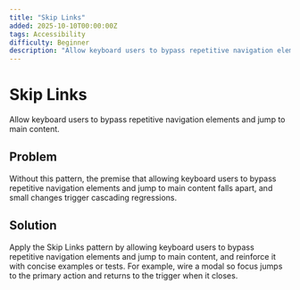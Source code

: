 ```yaml
---
title: "Skip Links"
added: 2025-10-10T00:00:00Z
tags: Accessibility
difficulty: Beginner
description: "Allow keyboard users to bypass repetitive navigation elements and jump to main content."
---
```

# Skip Links

Allow keyboard users to bypass repetitive navigation elements and jump to main content.

## Problem

Without this pattern, the premise that allowing keyboard users to bypass repetitive navigation elements and jump to main content falls apart, and small changes trigger cascading regressions.

## Solution

Apply the Skip Links pattern by allowing keyboard users to bypass repetitive navigation elements and jump to main content, and reinforce it with concise examples or tests. For example, wire a modal so focus jumps to the primary action and returns to the trigger when it closes.
